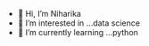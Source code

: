 - 👋 Hi, I’m Niharika
- 👀 I’m interested in ...data science
- 🌱 I’m currently learning ...python
  

<!---
Niharika626/Niharika626 is a ✨ special ✨ repository because its `README.md` (this file) appears on your GitHub profile.
You can click the Preview link to take a look at your changes.
--->
